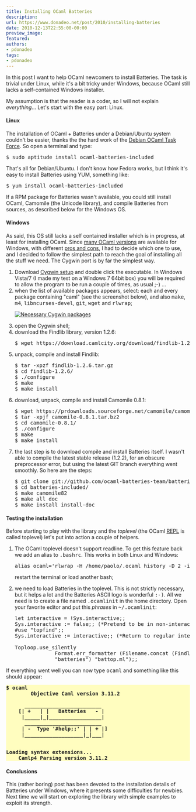 ```yaml
---
title: Installing OCaml Batteries
description:
url: https://www.donadeo.net/post/2010/installing-batteries
date: 2010-12-13T22:55:00-00:00
preview_image:
featured:
authors:
- pdonadeo
tags:
- pdonadeo
---
```


<div>
<p class="noindent">In this post I want to help OCaml newcomers to install Batteries. The task is trivial under Linux, while it's a bit tricky under Windows, because OCaml still lacks a self-contained Windows installer.</p>

<p>My assumption is that the reader is a coder, so I will not explain <em>everything</em>&hellip; Let's start with the easy part: Linux.</p>

<h4>Linux</h4>
<p class="noindent">The installation of OCaml + Batteries under a Debian/Ubuntu system couldn't be easier, thanks the the hard work of the <a href="https://wiki.debian.org/Teams/OCamlTaskForce">Debian OCaml Task Force</a>. So open a terminal and type:</p>

<pre class="brush: bash">
$ sudo aptitude install ocaml-batteries-included
</pre>

<p>That's all for Debian/Ubuntu. I don't know how Fedora works, but I think it's easy to install Batteries using YUM, something like:</p>

<pre class="brush: bash">
$ yum install ocaml-batteries-included
</pre>

<p>If a RPM package for Batteries wasn't available, you could still install OCaml, Camomile (the Unicode library), and compile Batteries from sources, as described below for the Windows OS.</p>

<h4>Windows</h4>

<p class="noindent">As said, this OS still lacks a self contained installer which is in progress, at least for installing OCaml. Since <a href="https://caml.inria.fr/ocaml/release.en.html#id2268363">many OCaml versions</a> are available for Windows, with different <a href="https://caml.inria.fr/ocaml/portability.en.html#windows">pros and cons</a>, I had to decide which one to use, and I decided to follow the simplest path to reach the goal of installing all the stuff we need. The Cygwin port is by far the simplest way.</p>

<ol>

<li>Download <a href="https://www.cygwin.com/setup.exe">Cygwin setup</a> and double click the executable. In Windows Vista/7 (I made my test on a Windows 7 64bit box) you will be required to allow the program to be run a couple of times, as usual ;-) &hellip;</li>

<li>when the list of available packages appears, select: each and every package containing &quot;caml&quot; (see the screenshot below), and also <kbd>make</kbd>, <kbd>m4</kbd>, <kbd>libncurses-devel</kbd>, <kbd>git</kbd>, <kbd>wget</kbd> and <kbd>rlwrap</kbd>;

<br/>

<a href="https://www.donadeo.net/static/2010/12/install_cygwin.png" title="Necessary Cygwin packages" class="zoom-box-image"><img src="https://www.donadeo.net/static/2010/12/install_cygwin_small.png" class="little left" alt="Necessary Cygwin packages"/></a>
<br style="clear:both;"/>
</li>

<li>open the Cygwin shell;</li>

<li>download the Findlib library, version 1.2.6:
<pre class="brush: bash">
$ wget https://download.camlcity.org/download/findlib-1.2.6.tar.gz
</pre>
</li>

<li>unpack, compile and install Findlib:
<pre class="brush: bash">
$ tar -xpzf findlib-1.2.6.tar.gz
$ cd findlib-1.2.6/
$ ./configure
$ make
$ make install
</pre>
</li>

<li>download, unpack, compile and install Camomile 0.8.1:
<pre class="brush: bash">
$ wget https://prdownloads.sourceforge.net/camomile/camomile-0.8.1.tar.bz2
$ tar -xpjf camomile-0.8.1.tar.bz2
$ cd camomile-0.8.1/
$ ./configure
$ make
$ make install
</pre>
</li>

<li>the last step is to download compile and install Batteries itself. I wasn't able to compile the latest stable release (1.2.2), for an obscure preprocessor error, but using the latest GIT branch everything went smoothly. So here are the steps:
<pre class="brush: bash">
$ git clone git://github.com/ocaml-batteries-team/batteries-included.git
$ cd batteries-included/
$ make camomile82
$ make all doc
$ make install install-doc
</pre>
</li>
</ol>

<h4>Testing the installation</h4>

<p class="noindent">Before starting to play with the library and the <em>toplevel</em> (the OCaml <a href="https://en.wikipedia.org/wiki/Read-eval-print_loop">REPL</a> is called toplevel) let's put into action a couple of helpers.</p>

<ol>

<li>The OCaml toplevel doesn't support readline. To get this feature back we add an alias to <kbd>.bashrc</kbd>. This works in both Linux and Windows:

<pre class="brush: bash">
alias ocaml='rlwrap -H /home/paolo/.ocaml_history -D 2 -i -s 10000 ocaml'
</pre>

restart the terminal or load another bash;
</li>

<li>we need to load Batteries in the toplevel. This is not strictly necessary, but it helps a lot and the Batteries ASCII logo is wonderful <kbd>:-)</kbd>. All we need is to create a file named <kbd>.ocamlinit</kbd> in the home directory. Open your favorite editor and put this <em>phrases</em> in <kbd>~/.ocamlinit</kbd>:

<pre class="brush: ocaml">
let interactive = !Sys.interactive;;
Sys.interactive := false;; (*Pretend to be in non-interactive mode*)
#use &quot;topfind&quot;;;
Sys.interactive := interactive;; (*Return to regular interactive mode*)

Toploop.use_silently 
             Format.err_formatter (Filename.concat (Findlib.package_directory 
             &quot;batteries&quot;) &quot;battop.ml&quot;);;
</pre>
</li>
</ol>

<p>If everything went well you can now type <kbd>ocaml</kbd> and something like this should appear:</p>

<pre style="background-color: #fffdbf; font-weight: bold;">
$ ocaml
        Objective Caml version 3.11.2

      _________________________
    [| +   | |   Batteries   - |
     |_____|_|_________________|
      _________________________
     | -  Type '#help;;' | | + |]
     |___________________|_|___|


Loading syntax extensions...
	Camlp4 Parsing version 3.11.2
</pre>

<h4>Conclusions</h4>

<p class="noindent">This (rather boring) post has been devoted to the installation details of Batteries under Windows, where it presents some difficulties for newbies. Next time we will start on exploring the library with simple examples to exploit its strength.</p>
</div>
